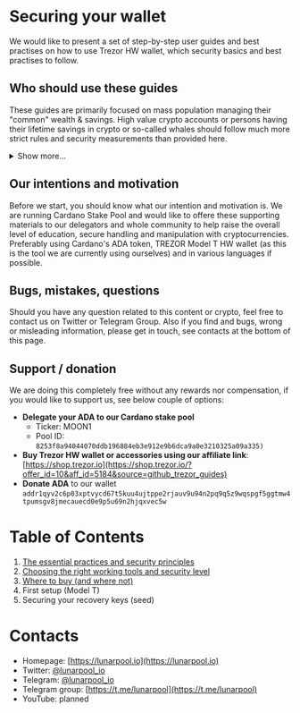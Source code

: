 # Securing your wallet

We would like to present a set of step-by-step user guides and best practises on how to use Trezor HW wallet, which security basics and best practises to follow.

## Who should use these guides

These guides are primarily focused on mass population managing their "common" wealth & savings. High value crypto accounts or persons having their lifetime savings in crypto or so-called whales should follow much more strict rules and security measurements than provided here.

<details>
  <summary>Show more...</summary><br />
You now probably ask what is a high value, who is a whale or what is the threshhold to follow higher level of security... The right answer is: it's up to you. You have to take into account the risk of losing your crypto and what it would mean to you.

It is also worth mentioning that **TREZOR Model T** is a device you can buy for around 200 USD, **Trezor ONE** for around 70 USD. Of course you can store your 10 millions USD in crypto to that device and we would recommend you that, but with such a large stake you have to know what to do when you lose your device, how to store its recovery keys, to which device it is safe to connect it and so on.

Okay, you probably still need a treshold, right? We would say 100 000 USD is the boundary. If you have less than that in your crypto, it should be okay to follow these recommendations, if you are over, you should consider another measurements, complementary devices and modus operandi.

To get an idea how these another measurements could look like, watch/study these sources:

- **Charles Hoskinson's** YouTube whiteboard video - [Security Foundations: How to Secure Your Wallet Recovery Phrase for Cryptocurrency Wallets](https://www.youtube.com/embed/fqrAzBAi64c)

<br /></details>

## Our intentions and motivation

Before we start, you should know what our intention and motivation is. We are running Cardano Stake Pool and would like to offere these supporting materials to our delegators and whole community to help raise the overall level of education, secure handling and manipulation with cryptocurrencies. Preferably using Cardano's ADA token, TREZOR Model T HW wallet (as this is the tool we are currently using ourselves) and in various languages if possible.

## Bugs, mistakes, questions

Should you have any question related to this content or crypto, feel free to contact us on Twitter or Telegram Group. Also if you find and bugs, wrong or misleading information, please get in touch, see contacts at the bottom of this page.

## Support / donation

We are doing this completely free without any rewards nor compensation, if you would like to support us, see below couple of options:

* **Delegate your ADA to our Cardano stake pool**
  * Ticker: MOON1
  * Pool ID: ```8253f8a94044070ddb196884eb3e912e9b6dca9a0e3210325a09a335)```
* **Buy Trezor HW wallet or accessories using our affiliate link**: [https://shop.trezor.io](https://shop.trezor.io/?offer_id=10&aff_id=5184&source=github_trezor_guides)
* **Donate ADA** to our wallet ```addr1qyv2c6p03xptvycd67t5kuu4ujtppe2rjauv9u94n2pq9q5z9wqspgf5ggtmw4tpumsgv8jmecauecd0e9p5u69n2hjqxvec5w```

# Table of Contents

1. [The essential practices and security principles](docs/The_essential_practices_and_principles.md)
1. [Choosing the right working tools and security level](docs/Choosing_the_righ_working_tools.md)
1. [Where to buy (and where not)](docs/Where_to_buy_HW_wallet.md)
1. First setup (Model T)
1. Securing your recovery keys (seed)

# Contacts

* Homepage: [https://lunarpool.io](https://lunarpool.io)
* Twitter: [@lunarpool_io](https://twitter.com/lunarpool_io)
* Telegram: [@lunarpool_io](https://t.me/lunarpool_io)
* Telegram group: [https://t.me/lunarpool](https://t.me/lunarpool)
* YouTube: planned
